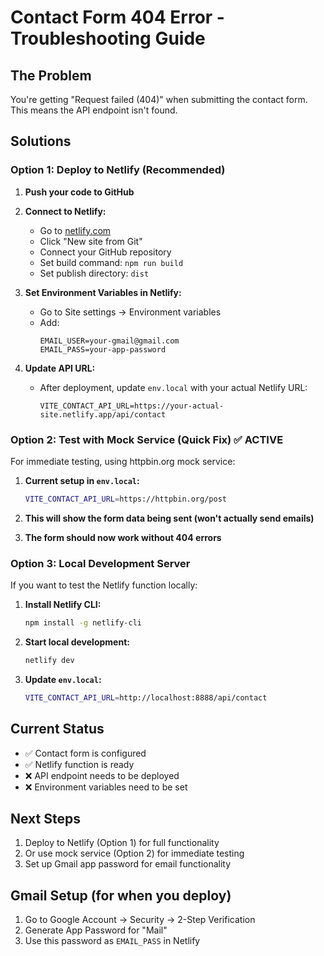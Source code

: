 # Contact Form 404 Error - Troubleshooting Guide

## The Problem
You're getting "Request failed (404)" when submitting the contact form. This means the API endpoint isn't found.

## Solutions

### Option 1: Deploy to Netlify (Recommended)
1. **Push your code to GitHub**
2. **Connect to Netlify:**
   - Go to [netlify.com](https://netlify.com)
   - Click "New site from Git"
   - Connect your GitHub repository
   - Set build command: `npm run build`
   - Set publish directory: `dist`

3. **Set Environment Variables in Netlify:**
   - Go to Site settings → Environment variables
   - Add:
     ```
     EMAIL_USER=your-gmail@gmail.com
     EMAIL_PASS=your-app-password
     ```

4. **Update API URL:**
   - After deployment, update `env.local` with your actual Netlify URL:
     ```
     VITE_CONTACT_API_URL=https://your-actual-site.netlify.app/api/contact
     ```

### Option 2: Test with Mock Service (Quick Fix) ✅ ACTIVE
For immediate testing, using httpbin.org mock service:

1. **Current setup in `env.local`:**
   ```bash
   VITE_CONTACT_API_URL=https://httpbin.org/post
   ```

2. **This will show the form data being sent (won't actually send emails)**
3. **The form should now work without 404 errors**

### Option 3: Local Development Server
If you want to test the Netlify function locally:

1. **Install Netlify CLI:**
   ```bash
   npm install -g netlify-cli
   ```

2. **Start local development:**
   ```bash
   netlify dev
   ```

3. **Update `env.local`:**
   ```bash
   VITE_CONTACT_API_URL=http://localhost:8888/api/contact
   ```

## Current Status
- ✅ Contact form is configured
- ✅ Netlify function is ready
- ❌ API endpoint needs to be deployed
- ❌ Environment variables need to be set

## Next Steps
1. Deploy to Netlify (Option 1) for full functionality
2. Or use mock service (Option 2) for immediate testing
3. Set up Gmail app password for email functionality

## Gmail Setup (for when you deploy)
1. Go to Google Account → Security → 2-Step Verification
2. Generate App Password for "Mail"
3. Use this password as `EMAIL_PASS` in Netlify

